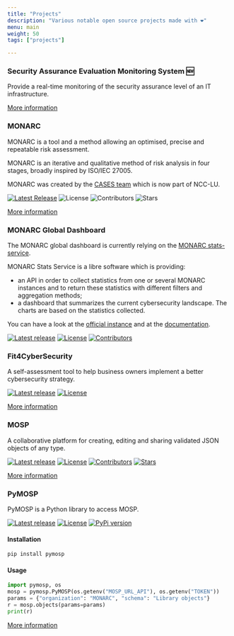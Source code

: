 ```yaml
---
title: "Projects"
description: "Various notable open source projects made with ❤"
menu: main
weight: 50
tags: ["projects"]

---
```



### Security Assurance Evaluation Monitoring System 🆕

Provide a real-time monitoring of the security assurance level of an IT infrastructure.


[More information](https://github.com/scandale-project)


### MONARC

MONARC is a tool and a method allowing an optimised, precise and repeatable risk assessment.

MONARC is an iterative and qualitative method of risk analysis in four stages,
broadly inspired by ISO/IEC 27005.

MONARC was created by the [CASES team](https://www.cases.lu) which is now part of NCC-LU.


[![Latest Release](https://img.shields.io/github/release/monarc-project/MonarcAppFO.svg?style=flat-square)](https://github.com/monarc-project/MonarcAppFO/releases/latest)
![License](https://img.shields.io/github/license/monarc-project/MonarcAppFO.svg?style=flat-square)
![Contributors](https://img.shields.io/github/contributors/monarc-project/MonarcAppFO.svg?style=flat-square)
![Stars](https://img.shields.io/github/stars/monarc-project/MonarcAppFO.svg?style=flat-square)


[More information](/monarc)



### MONARC Global Dashboard

The MONARC global dashboard is currently relying on the
[MONARC stats-service](https://github.com/monarc-project/stats-service).


MONARC Stats Service is a libre software which is providing:

* an API in order to collect statistics from one or several MONARC
  instances and to return these statistics with different filters
  and aggregation methods;
* a dashboard that summarizes the current cybersecurity landscape.
  The charts are based on the statistics collected.

You can have a look at the [official instance](https://dashboard.monarc.lu)
and at the [documentation](https://www.monarc.lu/documentation/stats-service/).


[![Latest release](https://img.shields.io/github/release/monarc-project/stats-service.svg?style=flat-square)](https://github.com/monarc-project/stats-service/releases/latest)
[![License](https://img.shields.io/github/license/monarc-project/stats-service.svg?style=flat-square)](https://www.gnu.org/licenses/agpl-3.0.html)
[![Contributors](https://img.shields.io/github/contributors/monarc-project/stats-service.svg?style=flat-square)](https://github.com/monarc-project/stats-service/graphs/contributors)



### Fit4CyberSecurity

A self-assessment tool to help business owners implement a
better cybersecurity strategy.

[![Latest release](https://img.shields.io/github/release/CASES-LU/Fit4Cybersecurity.svg?style=flat-square)](https://github.com/CASES-LU/Fit4Cybersecurity/releases/latest)
[![License](https://img.shields.io/github/license/CASES-LU/Fit4Cybersecurity.svg?style=flat-square)](https://www.gnu.org/licenses/agpl-3.0.html)

[More information](/fit4cybersecurity)


### MOSP

A collaborative platform for creating, editing and sharing
validated JSON objects of any type.

[![Latest release](https://img.shields.io/github/release/CASES-LU/MOSP.svg?style=flat-square)](https://github.com/NC3-LU/MOSP/releases/latest)
[![License](https://img.shields.io/github/license/CASES-LU/MOSP.svg?style=flat-square)](https://www.gnu.org/licenses/agpl-3.0.html)
[![Contributors](https://img.shields.io/github/contributors/CASES-LU/MOSP.svg?style=flat-square)](https://github.com/NC3-LU/MOSP/graphs/contributors)
[![Stars](https://img.shields.io/github/stars/CASES-LU/MOSP.svg?style=flat-square)](https://github.com/NC3-LU/MOSP/stargazers)

[More information](/mosp)


### PyMOSP

PyMOSP is a Python library to access MOSP.

[![Latest release](https://img.shields.io/github/release/CASES-LU/PyMOSP.svg?style=flat-square)](https://github.com/CASES-LU/PyMOSP/releases/latest)
[![License](https://img.shields.io/github/license/CASES-LU/PyMOSP.svg?style=flat-square)](https://www.gnu.org/licenses/agpl-3.0.html)
[![PyPi version](https://img.shields.io/pypi/v/pymosp.svg?style=flat-square)](https://pypi.org/project/pymosp)

#### Installation

```bash
pip install pymosp
```

#### Usage

```python
import pymosp, os
mosp = pymosp.PyMOSP(os.getenv("MOSP_URL_API"), os.getenv("TOKEN"))
params = {"organization": "MONARC", "schema": "Library objects"}
r = mosp.objects(params=params)
print(r)
```

[More information](https://github.com/NC3-LU/PyMOSP)
